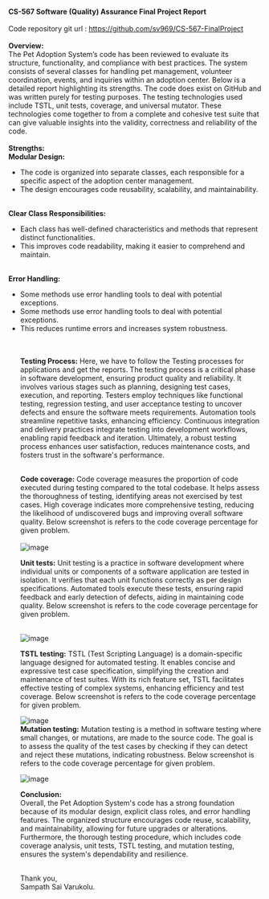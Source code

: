<strong>CS-567 Software (Quality) Assurance Final Project Report</strong><br /><br />
Code repository git url :
https://github.com/sv969/CS-567-FinalProject <br /><br />
<strong>Overview:</strong><br />
The Pet Adoption System’s code has been reviewed to evaluate its structure, functionality, and compliance with best practices. The system consists of several classes for handling pet management, volunteer coordination, events, and inquiries within an adoption center. Below is a detailed report highlighting its strengths. The code does exist on GitHub and was written purely for testing purposes. The testing technologies used include TSTL, unit tests, coverage, and universal mutator. These technologies come together to from a complete and cohesive test suite that can give valuable insights into the validity, correctness and reliability of the code.<br /><br />
<strong>Strengths:<br />
Modular Design:</strong> <br />

<ul>
<li>The code is organized into separate classes, each responsible for a specific aspect of the adoption center management.</li>
<li>The design encourages code reusability, scalability, and maintainability.</li>
</ul> <br />
<strong>Clear Class Responsibilities:</strong><br />
<ul>
<li>Each class has well-defined characteristics and methods that represent distinct functionalities.</li>
<li>This improves code readability, making it easier to comprehend and maintain.</li>
</ul><br />
<strong>Error Handling:</strong><br />
<ul>
<li>
Some methods use error handling tools to deal with potential exceptions.
</li>
<li>Some methods use error handling tools to deal with potential exceptions.</li>
<li>This reduces runtime errors and increases system robustness.</li>
</ui>
<br /><br />

<strong>Testing Process:</strong>
Here, we have to follow the Testing processes for applications and get the reports. The testing process is a critical phase in software development, ensuring product quality and reliability. It involves various stages such as planning, designing test cases, execution, and reporting. Testers employ techniques like functional testing, regression testing, and user acceptance testing to uncover defects and ensure the software meets requirements. Automation tools streamline repetitive tasks, enhancing efficiency. Continuous integration and delivery practices integrate testing into development workflows, enabling rapid feedback and iteration. Ultimately, a robust testing process enhances user satisfaction, reduces maintenance costs, and fosters trust in the software's performance.<br /><br />

<strong>Code coverage:</strong> Code coverage measures the proportion of code executed during testing compared to the total codebase. It helps assess the thoroughness of testing, identifying areas not exercised by test cases. High coverage indicates more comprehensive testing, reducing the likelihood of undiscovered bugs and improving overall software quality. Below screenshot is refers to the code coverage percentage for given problem.<br /><br />
![image](https://github.com/sv969/CS-567-FinalProject/assets/166189909/b39864a1-531b-4286-9472-23d9062bce9e) <br />

<strong>Unit tests:</strong> Unit testing is a practice in software development where individual units or components of a software application are tested in isolation. It verifies that each unit functions correctly as per design specifications. Automated tools execute these tests, ensuring rapid feedback and early detection of defects, aiding in maintaining code quality. Below screenshot is refers to the code coverage percentage for given problem.<br /><br />

![image](https://github.com/sv969/CS-567-FinalProject/assets/166189909/8a5ae8e1-0019-4a71-a739-358760f2fd7c)<br />

<strong>TSTL testing:</strong> TSTL (Test Scripting Language) is a domain-specific language designed for automated testing. It enables concise and expressive test case specification, simplifying the creation and maintenance of test suites. With its rich feature set, TSTL facilitates effective testing of complex systems, enhancing efficiency and test coverage. Below screenshot is refers to the code coverage percentage for given problem.<br />

![image](https://github.com/sv969/CS-567-FinalProject/assets/166189909/2fd2baac-3e03-42d8-bb52-14ac1d310f60) <br />
<strong>Mutation testing:</strong> Mutation testing is a method in software testing where small changes, or mutations, are made to the source code. The goal is to assess the quality of the test cases by checking if they can detect and reject these mutations, indicating robustness. Below screenshot is refers to the code coverage percentage for given problem.
<br />

![image](https://github.com/sv969/CS-567-FinalProject/assets/166189909/929bc949-9b6c-4139-b419-a39e1ded7602)<br />

<strong>Conclusion:</strong><br />
Overall, the Pet Adoption System's code has a strong foundation because of its modular design, explicit class roles, and error handling features. The organized structure encourages code reuse, scalability, and maintainability, allowing for future upgrades or alterations. Furthermore, the thorough testing procedure, which includes code coverage analysis, unit tests, TSTL testing, and mutation testing, ensures the system's dependability and resilience.<br /><br />

Thank you,<br />
Sampath Sai Varukolu.
